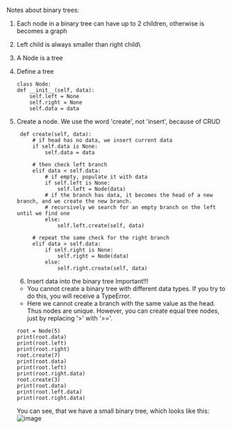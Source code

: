 Notes about binary trees:
1. Each node  in a binary tree can have up to 2 children, otherwise is becomes a graph
2. Left child is always smaller than right child\
3. A Node is a tree
4. Define a tree  
    ```
    class Node:
    def __init__(self, data):   
        self.left = None   
        self.right = None   
        self.data = data
    ```
5. Create a node. We use the word 'create', not 'insert', because of CRUD
   ```
    def create(self, data):
        # if head has no data, we insert current data
        if self.data is None:
            self.data = data

        # then check left branch
        elif data < self.data:
            # if empty, populate it with data
            if self.left is None:
                self.left = Node(data)
            # if the branch has data, it becomes the head of a new branch, and we create the new branch.
            # recursively we search for an empty branch on the left until we find one
            else:
                self.left.create(self, data)

        # repeat the same check for the right branch
        elif data > self.data:
            if self.right is None:
                self.right = Node(data)
            else:
                self.right.create(self, data)
   ```
   6. Insert data into the binary tree
   Important!!!
    - You cannot create a binary tree with different data types. If you try to do this, you will receive a TypeError.
    - Here we cannot create a branch with the same value as the head. Thus nodes are unique. However, you can create equal tree nodes, just by replacing '>' with '>='. 
   ```
   root = Node(5)
   print(root.data)
   print(root.left)
   print(root.right)
   root.create(7)
   print(root.data)
   print(root.left)
   print(root.right.data)
   root.create(3)
   print(root.data)
   print(root.left.data)
   print(root.right.data)
    ```
   
   You can see, that we have a small binary tree, which looks like this:
   ![image](https://github.com/xaoccc/python/assets/114498517/1a3561eb-5499-41e5-8958-b87ed34a730e)

   
       
